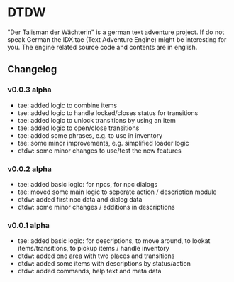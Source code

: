 DTDW
====

"Der Talisman der Wächterin" is a german text adventure project. If do not speak
German the IDX.tae (Text Adventure Engine) might be interesting for you. The
engine related source code and contents are in english.

## Changelog

### v0.0.3 alpha
- tae: added logic to combine items
- tae: added logic to handle locked/closes status for transitions
- tae: added logic to unlock transitions by using an item
- tae: added logic to open/close transitions
- tae: added some phrases, e.g. to use in inventory
- tae: some minor improvements, e.g. simplified loader logic
- dtdw: some minor changes to use/test the new features

### v0.0.2 alpha
- tae: added basic logic: for npcs, for npc dialogs
- tae: moved some main logic to seperate action / description module
- dtdw: added first npc data and dialog data
- dtdw: some minor changes / additions in descriptions

### v0.0.1 alpha
- tae: added basic logic: for descriptions, to move around, to lookat items/transitions, to pickup items / handle inventory
- dtdw: added one area with two places and transitions
- dtdw: added some items with descriptions by status/action
- dtdw: added commands, help text and meta data

